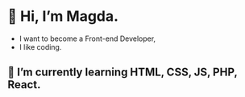 # 👋 Hi, I’m Magda. 
- I want to become a Front-end Developer, 
- I like coding.

## 🌱 I’m currently learning HTML, CSS, JS, PHP, React.

<!---
AhuraMagda/AhuraMagda is a ✨ special ✨ repository because its `README.md` (this file) appears on your GitHub profile.
You can click the Preview link to take a look at your changes.
--->
